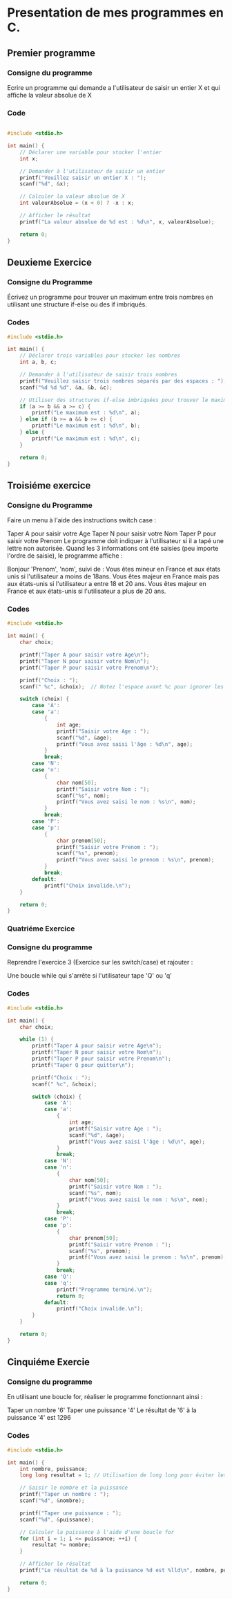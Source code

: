 # Presentation de mes programmes en C.

## Premier programme 

### Consigne du programme 

Ecrire un programme qui demande a l'utilisateur de saisir un entier X et qui affiche la valeur absolue de X

### Code

```c

#include <stdio.h>

int main() {
    // Déclarer une variable pour stocker l'entier
    int x;

    // Demander à l'utilisateur de saisir un entier
    printf("Veuillez saisir un entier X : ");
    scanf("%d", &x);

    // Calculer la valeur absolue de X
    int valeurAbsolue = (x < 0) ? -x : x;

    // Afficher le résultat
    printf("La valeur absolue de %d est : %d\n", x, valeurAbsolue);

    return 0;
}
```

## Deuxieme Exercice 

### Consigne du Programme 

Écrivez un programme pour trouver un maximum entre trois nombres en utilisant une structure if-else ou des if imbriqués.

### Codes

```c
#include <stdio.h>

int main() {
    // Déclarer trois variables pour stocker les nombres
    int a, b, c;

    // Demander à l'utilisateur de saisir trois nombres
    printf("Veuillez saisir trois nombres séparés par des espaces : ");
    scanf("%d %d %d", &a, &b, &c);

    // Utiliser des structures if-else imbriquées pour trouver le maximum
    if (a >= b && a >= c) {
        printf("Le maximum est : %d\n", a);
    } else if (b >= a && b >= c) {
        printf("Le maximum est : %d\n", b);
    } else {
        printf("Le maximum est : %d\n", c);
    }

    return 0;
}
```

## Troisiéme exercice 

### Consigne du Programme

Faire un menu à l'aide des instructions switch case :

Taper A pour saisir votre Age
Taper N pour saisir votre Nom
Taper P pour saisir votre Prenom
Le programme doit indiquer à l'utilisateur si il a tapé une lettre non autorisée. Quand les 3 informations ont été saisies (peu importe l'ordre de saisie), le programme affiche :

Bonjour 'Prenom', 'nom', suivi de :
Vous êtes mineur en France et aux états unis si l'utilisateur a moins de 18ans.
Vous êtes majeur en France mais pas aux états-unis si l'utilisateur a entre 18 et 20 ans.
Vous êtes majeur en France et aux états-unis si l'utilisateur a plus de 20 ans.

### Codes 

```c
#include <stdio.h>

int main() {
    char choix;

    printf("Taper A pour saisir votre Age\n");
    printf("Taper N pour saisir votre Nom\n");
    printf("Taper P pour saisir votre Prenom\n");

    printf("Choix : ");
    scanf(" %c", &choix);  // Notez l'espace avant %c pour ignorer les caractères blancs (espaces, retours à la ligne, etc.)

    switch (choix) {
        case 'A':
        case 'a':
            {
                int age;
                printf("Saisir votre Age : ");
                scanf("%d", &age);
                printf("Vous avez saisi l'âge : %d\n", age);
            }
            break;
        case 'N':
        case 'n':
            {
                char nom[50];
                printf("Saisir votre Nom : ");
                scanf("%s", nom);
                printf("Vous avez saisi le nom : %s\n", nom);
            }
            break;
        case 'P':
        case 'p':
            {
                char prenom[50];
                printf("Saisir votre Prenom : ");
                scanf("%s", prenom);
                printf("Vous avez saisi le prenom : %s\n", prenom);
            }
            break;
        default:
            printf("Choix invalide.\n");
    }

    return 0;
}
```

### Quatriéme Exercice

### Consigne du programme 
Reprendre l'exercice 3 (Exercice sur les switch/case) et rajouter :

Une boucle while qui s'arrête si l'utilisateur tape 'Q' ou 'q'

### Codes 

```c
#include <stdio.h>

int main() {
    char choix;

    while (1) {
        printf("Taper A pour saisir votre Age\n");
        printf("Taper N pour saisir votre Nom\n");
        printf("Taper P pour saisir votre Prenom\n");
        printf("Taper Q pour quitter\n");

        printf("Choix : ");
        scanf(" %c", &choix);

        switch (choix) {
            case 'A':
            case 'a':
                {
                    int age;
                    printf("Saisir votre Age : ");
                    scanf("%d", &age);
                    printf("Vous avez saisi l'âge : %d\n", age);
                }
                break;
            case 'N':
            case 'n':
                {
                    char nom[50];
                    printf("Saisir votre Nom : ");
                    scanf("%s", nom);
                    printf("Vous avez saisi le nom : %s\n", nom);
                }
                break;
            case 'P':
            case 'p':
                {
                    char prenom[50];
                    printf("Saisir votre Prenom : ");
                    scanf("%s", prenom);
                    printf("Vous avez saisi le prenom : %s\n", prenom);
                }
                break;
            case 'Q':
            case 'q':
                printf("Programme terminé.\n");
                return 0;
            default:
                printf("Choix invalide.\n");
        }
    }

    return 0;
}
```

## Cinquiéme Exercie 

### Consigne du programme
En utilisant une boucle for, réaliser le programme fonctionnant ainsi :

Taper un nombre '6'
Taper une puissance '4'
Le résultat de '6' à la puissance '4' est 1296

### Codes

```c
#include <stdio.h>

int main() {
    int nombre, puissance;
    long long resultat = 1; // Utilisation de long long pour éviter les dépassements en cas de résultat important

    // Saisir le nombre et la puissance
    printf("Taper un nombre : ");
    scanf("%d", &nombre);

    printf("Taper une puissance : ");
    scanf("%d", &puissance);

    // Calculer la puissance à l'aide d'une boucle for
    for (int i = 1; i <= puissance; ++i) {
        resultat *= nombre;
    }

    // Afficher le résultat
    printf("Le résultat de %d à la puissance %d est %lld\n", nombre, puissance, resultat);

    return 0;
}
```


